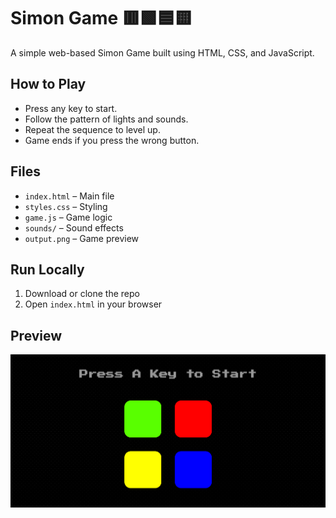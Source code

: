 # Simon Game 🟥🟩🟦🟨 

A simple web-based Simon Game built using HTML, CSS, and JavaScript.

## How to Play

- Press any key to start.
- Follow the pattern of lights and sounds.
- Repeat the sequence to level up.
- Game ends if you press the wrong button.

## Files

- `index.html` – Main file
- `styles.css` – Styling
- `game.js` – Game logic
- `sounds/` – Sound effects
- `output.png` – Game preview

## Run Locally

1. Download or clone the repo
2. Open `index.html` in your browser

## Preview
<img src='output.png' />
